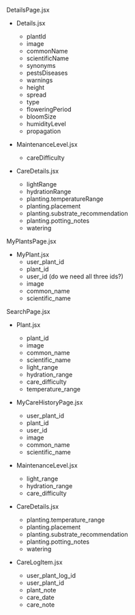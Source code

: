 DetailsPage.jsx

- Details.jsx
    - plantId
    - image
    - commonName
    - scientificName
    - synonyms
    - pestsDiseases
    - warnings
    - height
    - spread
    - type
    - floweringPeriod
    - bloomSize
    - humidityLevel
    - propagation


- MaintenanceLevel.jsx
    - careDifficulty

- CareDetails.jsx
    - lightRange
    - hydrationRange
    - planting.temperatureRange
    - planting.placement
    - planting.substrate_recommendation
    - planting.potting_notes
    - watering


MyPlantsPage.jsx

- MyPlant.jsx
    - user_plant_id
    - plant_id 
    - user_id (do we need all three ids?)
    - image
    - common_name
    - scientific_name


SearchPage.jsx

- Plant.jsx
    - plant_id
    - image
    - common_name
    - scientific_name
    - light_range
    - hydration_range
    - care_difficulty
    - temperature_range

- MyCareHistoryPage.jsx
    - user_plant_id
    - plant_id
    - user_id
    - image
    - common_name
    - scientific_name

- MaintenanceLevel.jsx
    - light_range
    - hydration_range
    - care_difficulty

- CareDetails.jsx
    - planting.temperature_range
    - planting.placement
    - planting.substrate_recommendation
    - planting.potting_notes
    - watering

- CareLogItem.jsx
    - user_plant_log_id
    - user_plant_id
    - plant_note
    - care_date
    - care_note
